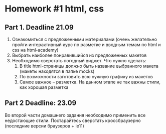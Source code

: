 # Homework #1 html, css
## Part 1. Deadline 21.09
  1. Ознакомиться с предложенными материалами (очень желательно пройти  интерактивный курс по разметке и вводным темам по html и css на html-academy)
  1. Выбрать наиболее понравившийся из предложенных макетов
  1. Необходимо сверстать погодный виджет. Что нужно сделать:
     1. В title html-страницы должно быть название выбранного макета (макеты находятся в папке mocks)
     1. По возможности заготовить всю нужную графику из макетов
     1. Самое важное – разметка. На данном этапе не так важны стили, как хорошая разметка
## Part 2 Deadline: 23.09
Во второй части домашнего задания необходимо применить все недостающие стили. Постарайтесь сверстать кроссбраузерно (последние версии браузеров + ie11)

